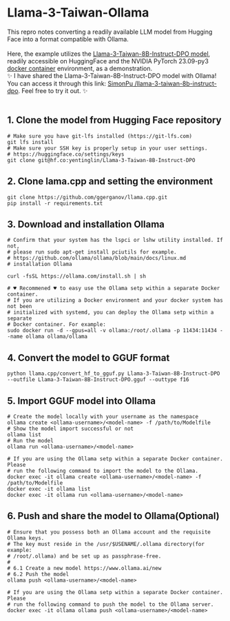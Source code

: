 # Llama-3-Taiwan-Ollama
This repro notes converting a readily available LLM model from Hugging Face into a format compatible with Ollama.  
</br>
Here, the example utilizes the [Llama-3-Taiwan-8B-Instruct-DPO model](https://huggingface.co/yentinglin/Llama-3-Taiwan-8B-Instruct-DPO), readily accessible on HuggingFace and the NVIDIA PyTorch 23.09-py3 [docker container](https://catalog.ngc.nvidia.com/orgs/nvidia/containers/pytorch) environment, as a demonstration.
</br>
✨ I have shared the Llama-3-Taiwan-8B-Instruct-DPO model with Ollama! You can access it through this link: [SimonPu
/llama-3-taiwan-8b-instruct-dpo](https://ollama.com/SimonPu/llama-3-taiwan-8b-instruct-dpo). Feel free to try it out. ✨
</br>
</br>

## 1. Clone the model from Hugging Face repository
```
# Make sure you have git-lfs installed (https://git-lfs.com)
git lfs install
# Make sure your SSH key is properly setup in your user settings.
# https://huggingface.co/settings/keys
git clone git@hf.co:yentinglin/Llama-3-Taiwan-8B-Instruct-DPO
```

## 2. Clone lama.cpp and setting the environment
```
git clone https://github.com/ggerganov/llama.cpp.git
pip install -r requirements.txt
```

## 3. Download and installation Ollama
```
# Confirm that your system has the lspci or lshw utility installed. If not, 
# please run sudo apt-get install pciutils for example.
# https://github.com/ollama/ollama/blob/main/docs/linux.md
# installation Ollama

curl -fsSL https://ollama.com/install.sh | sh

# ♥ Recommened ♥ to easy use the Ollama setp within a separate Docker container.
# If you are utilizing a Docker environment and your docker system has not been
# initialized with systemd, you can deploy the Ollama setp within a separate 
# Docker container. For example:
sudo docker run -d --gpus=all -v ollama:/root/.ollama -p 11434:11434 --name ollama ollama/ollama
```

## 4. Convert the model to GGUF format
```
python llama.cpp/convert_hf_to_gguf.py Llama-3-Taiwan-8B-Instruct-DPO --outfile Llama-3-Taiwan-8B-Instruct-DPO.gguf --outtype f16
```

## 5. Import GGUF model into Ollama 
```
# Create the model locally with your username as the namespace
ollama create <ollama-username>/<model-name> -f /path/to/Modelfile
# Show the model import successful or not
ollama list
# Run the model 
ollama run <ollama-username>/<model-name>

# If you are using the Ollama setp within a separate Docker container. Please
# run the following command to import the model to the Ollama.
docker exec -it ollama create <ollama-username>/<model-name> -f /path/to/Modelfile
docker exec -it ollama list
docker exec -it ollama run <ollama-username>/<model-name>
```

## 6. Push and share the model to Ollama(Optional)
```
# Ensure that you possess both an Ollama account and the requisite Ollama keys.
# The key must reside in the /usr/$USENAME/.ollama directory(for example: 
# /root/.ollama) and be set up as passphrase-free.
# 
# 6.1 Create a new model https://www.ollama.ai/new
# 6.2 Push the model
ollama push <ollama-username>/<model-name>

# If you are using the Ollama setp within a separate Docker container. Please 
# run the following command to push the model to the Ollama server.
docker exec -it ollama ollama push <ollama-username>/<model-name>
```
